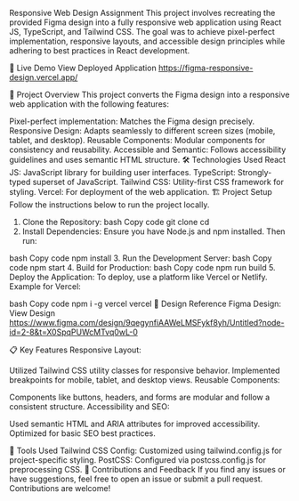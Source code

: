 Responsive Web Design Assignment
This project involves recreating the provided Figma design into a fully responsive web application using React JS, TypeScript, and Tailwind CSS. The goal was to achieve pixel-perfect implementation, responsive layouts, and accessible design principles while adhering to best practices in React development.

🚀 Live Demo
View Deployed Application
https://figma-responsive-design.vercel.app/

📂 Project Overview
This project converts the Figma design into a responsive web application with the following features:

Pixel-perfect implementation: Matches the Figma design precisely.
Responsive Design: Adapts seamlessly to different screen sizes (mobile, tablet, and desktop).
Reusable Components: Modular components for consistency and reusability.
Accessible and Semantic: Follows accessibility guidelines and uses semantic HTML structure.
🛠️ Technologies Used
React JS: JavaScript library for building user interfaces.
TypeScript: Strongly-typed superset of JavaScript.
Tailwind CSS: Utility-first CSS framework for styling.
Vercel: For deployment of the web application.
🏗️ Project Setup
Follow the instructions below to run the project locally.

1. Clone the Repository:
bash
Copy code
git clone <repository-url>
cd <repository-folder>
2. Install Dependencies:
Ensure you have Node.js and npm installed. Then run:

bash
Copy code
npm install
3. Run the Development Server:
bash
Copy code
npm start
4. Build for Production:
bash
Copy code
npm run build
5. Deploy the Application:
To deploy, use a platform like Vercel or Netlify. Example for Vercel:

bash
Copy code
npm i -g vercel
vercel
🎨 Design Reference
Figma Design: View Design
https://www.figma.com/design/9qegynfiAAWeLMSFykf8yh/Untitled?node-id=2-8&t=X0SpqPUWcMTvq0wL-0

📋 Key Features
Responsive Layout:

Utilized Tailwind CSS utility classes for responsive behavior.
Implemented breakpoints for mobile, tablet, and desktop views.
Reusable Components:

Components like buttons, headers, and forms are modular and follow a consistent structure.
Accessibility and SEO:

Used semantic HTML and ARIA attributes for improved accessibility.
Optimized for basic SEO best practices.

🔧 Tools Used
Tailwind CSS Config: Customized using tailwind.config.js for project-specific styling.
PostCSS: Configured via postcss.config.js for preprocessing CSS.
🤝 Contributions and Feedback
If you find any issues or have suggestions, feel free to open an issue or submit a pull request. Contributions are welcome!

